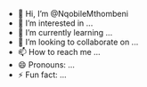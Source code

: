 - 👋 Hi, I’m @NqobileMthombeni
- 👀 I’m interested in ...
- 🌱 I’m currently learning ...
- 💞️ I’m looking to collaborate on ...
- 📫 How to reach me ...
- 😄 Pronouns: ...
- ⚡ Fun fact: ...

<!---
NqobileMthombeni/NqobileMthombeni is a ✨ special ✨ repository because its `README.md` (this file) appears on your GitHub profile.
You can click the Preview link to take a look at your changes.
--->
